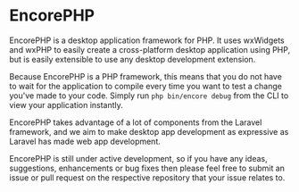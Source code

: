 EncorePHP
=========

EncorePHP is a desktop application framework for PHP. It uses wxWidgets and wxPHP to easily create a cross-platform desktop application using PHP, but is easily extensible to use any desktop development extension.

Because EncorePHP is a PHP framework, this means that you do not have to wait for the application to compile every time you want to test a change you've made to your code. Simply run ```php bin/encore debug``` from the CLI to view your application instantly.

EncorePHP takes advantage of a lot of components from the Laravel framework, and we aim to make desktop app development as expressive as Laravel has made web app development.

EncorePHP is still under active development, so if you have any ideas, suggestions, enhancements or bug fixes then please feel free to submit an issue or pull request on the respective repository that your issue relates to.
